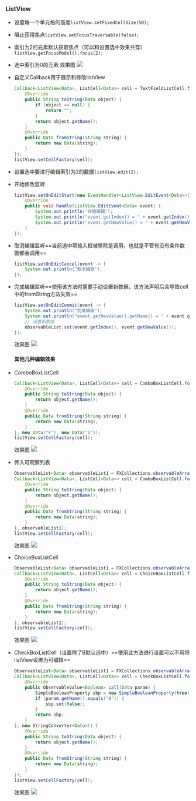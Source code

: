 ### ListView

* 设置每一个单元格的高度`listView.setFixedCellSize(50);`
* 阻止获得焦点`listView.setFocusTraversable(false);`
* 索引为2的元素默认获取焦点（可以和设置选中效果共存）`listView.getFocusModel().focus(2);`
* 选中索引为0的元素
  效果图
  ![](../assets/Pasted%20image%2020220603130603.png)
* 自定义Callback用于展示和修改listView
  
  ```java
  Callback<ListView<Data>, ListCell<Data>> cell = TextFieldListCell.forListView(new StringConverter<Data>() {  
      @Override  
      public String toString(Data object) {  
          if (object == null) {  
              return "";  
          }  
          return object.getName();  
      }  
      @Override  
      public Data fromString(String string) {  
          return new Data(string);  
      }  
  });  
  listView.setCellFactory(cell);
  ```
* 设置选中要进行编辑索引为2的数据`listView.edit(2);`
* 开始修改监听
  
  ```java
  listView.setOnEditStart(new EventHandler<ListView.EditEvent<Data>>() {  
      @Override  
      public void handle(ListView.EditEvent<Data> event) {  
          System.out.println("开始编辑");  
          System.out.println("event.getIndex() = " + event.getIndex());  
          System.out.println("event.getNewValue() = " + event.getNewValue());  
      }  
  });
  ```
* 取消编辑监听==当前选中项输入框被移除是调用，也就是不管有没有条件数据都会调用==
  
  ```java
  listView.setOnEditCancel(event -> {  
      System.out.println("取消编辑");  
  });
  ```
* 完成编辑监听==使用该方法时需要手动设置新数据，该方法声明后会导致cell中的fromString方法失效==
  
  ```java
  listView.setOnEditCommit(event -> {  
      System.out.println("完成编辑");  
      System.out.println("event.getNewValue().getName() = " + event.getNewValue().getName());  
      // 设置新数据  
      observableList.set(event.getIndex(), event.getNewValue());  
  });
  ```
  
  效果图
  ![](../assets/Pasted%20image%2020220603134357.png)
  
  #### 其他几种编辑效果
* ComboBoxListCell
  
  ```java
  Callback<ListView<Data>, ListCell<Data>> cell = ComboBoxListCell.forListView(new StringConverter<Data>() {  
      @Override  
      public String toString(Data object) {  
          return object.getName();  
      }  
      @Override  
      public Data fromString(String string) {  
          return new Data(string);  
      }  
  }, new Data("F"), new Data("G"));
  listView.setCellFactory(cell);
  ```
  
  效果图
  ![](../assets/Pasted%20image%2020220603134738.png)
* 传入可观察列表
  
  ```java
  ObservableList<Data> observableList1 = FXCollections.observableArrayList(observableList.subList(0, observableList.size()));  
  Callback<ListView<Data>, ListCell<Data>> cell = ComboBoxListCell.forListView(new StringConverter<Data>() {  
      @Override  
      public String toString(Data object) {  
          return object.getName();  
      }  
      @Override  
      public Data fromString(String string) {  
          return new Data(string);  
      }  
  }, observableList1);
  listView.setCellFactory(cell);
  ```
  
  效果图
  ![](../assets/Pasted%20image%2020220603135035.png)
* ChoiceBoxListCell
  
  ```java
  ObservableList<Data> observableList1 = FXCollections.observableArrayList(observableList.subList(0, observableList.size()));  
  Callback<ListView<Data>, ListCell<Data>> cell = ChoiceBoxListCell.forListView(new StringConverter<Data>() {  
      @Override  
      public String toString(Data object) {  
          return object.getName();  
      }  
      @Override  
      public Data fromString(String string) {  
          return new Data(string);  
      }  
  }, observableList1);
  listView.setCellFactory(cell);
  ```
  
  效果图
  ![](../assets/Pasted%20image%2020220603135224.png)
* CheckBoxListCell（设置除了B默认选中）==使用此方法进行设置可以不用将listView设置为可编辑==
  
  ```java
  ObservableList<Data> observableList1 = FXCollections.observableArrayList(observableList.subList(0, observableList.size()));  
  Callback<ListView<Data>, ListCell<Data>> cell = CheckBoxListCell.forListView(new Callback<Data, ObservableValue<Boolean>>() {  
      @Override  
      public ObservableValue<Boolean> call(Data param) {  
          SimpleBooleanProperty sbp = new SimpleBooleanProperty(true);  
          if (param.getName().equals("B")) {  
              sbp.set(false);  
          }  
          return sbp;  
      }  
  }, new StringConverter<Data>() {  
      @Override  
      public String toString(Data object) {  
          return object.getName();  
      }  
      @Override  
      public Data fromString(String string) {  
          return new Data(string);  
      }  
  });  
  listView.setCellFactory(cell);
  ```
  
  效果图
  ![](../assets/Pasted%20image%2020220603135456.png)